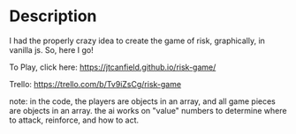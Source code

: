 # Description
I had the properly crazy idea to create the game of risk, graphically, in vanilla js.
So, here I go!

To Play, click here:
https://jtcanfield.github.io/risk-game/

Trello:
https://trello.com/b/Tv9iZsCg/risk-game

note: in the code, the players are objects in an array, and all game pieces are objects in an array.
the ai works on "value" numbers to determine where to attack, reinforce, and how to act.
